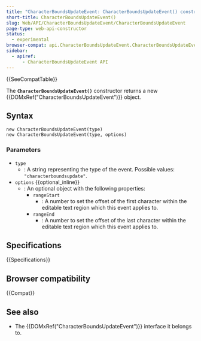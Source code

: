 ```yaml
---
title: "CharacterBoundsUpdateEvent: CharacterBoundsUpdateEvent() constructor"
short-title: CharacterBoundsUpdateEvent()
slug: Web/API/CharacterBoundsUpdateEvent/CharacterBoundsUpdateEvent
page-type: web-api-constructor
status:
  - experimental
browser-compat: api.CharacterBoundsUpdateEvent.CharacterBoundsUpdateEvent
sidebar:
  - apiref:
      - CharacterBoundsUpdateEvent API
---
```


{{SeeCompatTable}}

The **`CharacterBoundsUpdateEvent()`** constructor returns a new {{DOMxRef("CharacterBoundsUpdateEvent")}} object.

## Syntax

```js-nolint
new CharacterBoundsUpdateEvent(type)
new CharacterBoundsUpdateEvent(type, options)
```

### Parameters

- `type`
  - : A string representing the type of the event. Possible values: `"characterboundsupdate"`.
- `options` {{optional_inline}}
  - : An optional object with the following properties:
    - `rangeStart`
      - : A number to set the offset of the first character within the editable text region which this event applies to.
    - `rangeEnd`
      - : A number to set the offset of the last character within the editable text region which this event applies to.

## Specifications

{{Specifications}}

## Browser compatibility

{{Compat}}

## See also

- The {{DOMxRef("CharacterBoundsUpdateEvent")}} interface it belongs to.
